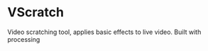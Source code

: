 VScratch
========

Video scratching tool, applies basic effects to live video. Built with processing